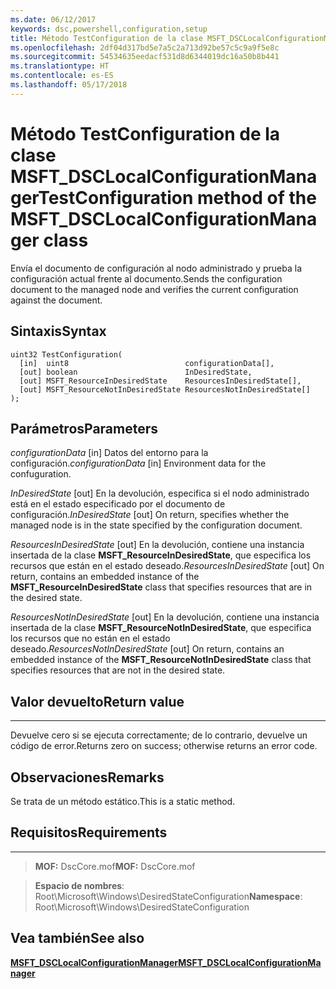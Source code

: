 ```yaml
---
ms.date: 06/12/2017
keywords: dsc,powershell,configuration,setup
title: Método TestConfiguration de la clase MSFT_DSCLocalConfigurationManager
ms.openlocfilehash: 2df04d317bd5e7a5c2a713d92be57c5c9a9f5e8c
ms.sourcegitcommit: 54534635eedacf531d8d6344019dc16a50b8b441
ms.translationtype: HT
ms.contentlocale: es-ES
ms.lasthandoff: 05/17/2018
---
```

# <a name="testconfiguration-method-of-the-msftdsclocalconfigurationmanager-class"></a><span data-ttu-id="0f141-103">Método TestConfiguration de la clase MSFT_DSCLocalConfigurationManager</span><span class="sxs-lookup"><span data-stu-id="0f141-103">TestConfiguration method of the MSFT_DSCLocalConfigurationManager class</span></span>

<span data-ttu-id="0f141-104">Envía el documento de configuración al nodo administrado y prueba la configuración actual frente al documento.</span><span class="sxs-lookup"><span data-stu-id="0f141-104">Sends the configuration document to the managed node and verifies the current configuration against the document.</span></span>

<a name="syntax"></a><span data-ttu-id="0f141-105">Sintaxis</span><span class="sxs-lookup"><span data-stu-id="0f141-105">Syntax</span></span>
------

```mof
uint32 TestConfiguration(
  [in]  uint8                          configurationData[],
  [out] boolean                        InDesiredState,
  [out] MSFT_ResourceInDesiredState    ResourcesInDesiredState[],
  [out] MSFT_ResourceNotInDesiredState ResourcesNotInDesiredState[]
);
```

<a name="parameters"></a><span data-ttu-id="0f141-106">Parámetros</span><span class="sxs-lookup"><span data-stu-id="0f141-106">Parameters</span></span>
----------

<span data-ttu-id="0f141-107">*configurationData* \[in\] Datos del entorno para la configuración.</span><span class="sxs-lookup"><span data-stu-id="0f141-107">*configurationData* \[in\] Environment data for the confuguration.</span></span>

<span data-ttu-id="0f141-108">*InDesiredState* \[out\] En la devolución, especifica si el nodo administrado está en el estado especificado por el documento de configuración.</span><span class="sxs-lookup"><span data-stu-id="0f141-108">*InDesiredState* \[out\] On return, specifies whether the managed node is in the state specified by the configuration document.</span></span>

<span data-ttu-id="0f141-109">*ResourcesInDesiredState* \[out\] En la devolución, contiene una instancia insertada de la clase **MSFT_ResourceInDesiredState**, que especifica los recursos que están en el estado deseado.</span><span class="sxs-lookup"><span data-stu-id="0f141-109">*ResourcesInDesiredState* \[out\] On return, contains an embedded instance of the **MSFT_ResourceInDesiredState** class that specifies resources that are in the desired state.</span></span>

<span data-ttu-id="0f141-110">*ResourcesNotInDesiredState* \[out\] En la devolución, contiene una instancia insertada de la clase **MSFT_ResourceNotInDesiredState**, que especifica los recursos que no están en el estado deseado.</span><span class="sxs-lookup"><span data-stu-id="0f141-110">*ResourcesNotInDesiredState* \[out\] On return, contains an embedded instance of the **MSFT_ResourceNotInDesiredState** class that specifies resources that are not in the desired state.</span></span>

## <a name="return-value"></a><span data-ttu-id="0f141-111">Valor devuelto</span><span class="sxs-lookup"><span data-stu-id="0f141-111">Return value</span></span>
------------

<span data-ttu-id="0f141-112">Devuelve cero si se ejecuta correctamente; de lo contrario, devuelve un código de error.</span><span class="sxs-lookup"><span data-stu-id="0f141-112">Returns zero on success; otherwise returns an error code.</span></span>

## <a name="remarks"></a><span data-ttu-id="0f141-113">Observaciones</span><span class="sxs-lookup"><span data-stu-id="0f141-113">Remarks</span></span>

<span data-ttu-id="0f141-114">Se trata de un método estático.</span><span class="sxs-lookup"><span data-stu-id="0f141-114">This is a static method.</span></span>

## <a name="requirements"></a><span data-ttu-id="0f141-115">Requisitos</span><span class="sxs-lookup"><span data-stu-id="0f141-115">Requirements</span></span>
------------
><span data-ttu-id="0f141-116">**MOF:** DscCore.mof</span><span class="sxs-lookup"><span data-stu-id="0f141-116">**MOF:** DscCore.mof</span></span>

><span data-ttu-id="0f141-117">**Espacio de nombres**: Root\Microsoft\Windows\DesiredStateConfiguration</span><span class="sxs-lookup"><span data-stu-id="0f141-117">**Namespace**: Root\Microsoft\Windows\DesiredStateConfiguration</span></span>


## <a name="see-also"></a><span data-ttu-id="0f141-118">Vea también</span><span class="sxs-lookup"><span data-stu-id="0f141-118">See also</span></span>


[<span data-ttu-id="0f141-119">**MSFT_DSCLocalConfigurationManager**</span><span class="sxs-lookup"><span data-stu-id="0f141-119">**MSFT_DSCLocalConfigurationManager**</span></span>](msft-dsclocalconfigurationmanager.md)